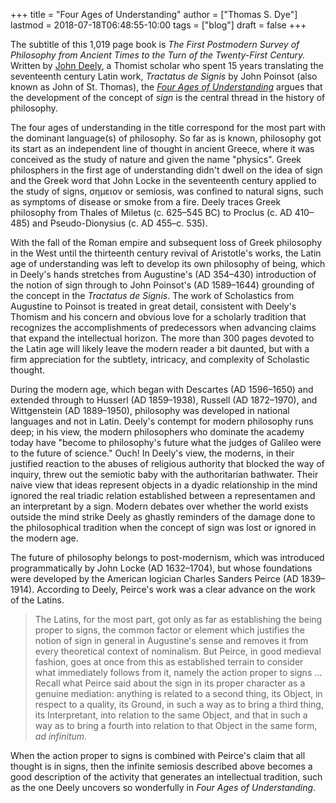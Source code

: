 +++
title = "Four Ages of Understanding"
author = ["Thomas S. Dye"]
lastmod = 2018-07-18T06:48:55-10:00
tags = ["blog"]
draft = false
+++

The subtitle of this 1,019 page book is _The First Postmodern Survey of
Philosophy from Ancient Times to the Turn of the Twenty-First Century._ Written
by [John Deely](https://en.wikipedia.org/wiki/John%5FDeely), a Thomist scholar who spent 15 years translating the seventeenth
century Latin work, _Tractatus de Signis_ by John Poinsot (also known as John of
St. Thomas), the [_Four Ages of Understanding_](http://www.worldcat.org/title/four-ages-of-understanding-the-first-postmodern-survey-of-philosophy-from-ancient-times-to-the-turn-of-the-twenty-first-century/oclc/277235600/editions?referer=di&editionsView=true) argues that the development of the
concept of _sign_ is the central thread in the history of philosophy.

The four ages of understanding in the title correspond for the most part with
the dominant language(s) of philosophy. So far as is known, philosophy got its
start as an independent line of thought in ancient Greece, where it was
conceived as the study of nature and given the name "physics". Greek philosphers
in the first age of understanding didn't dwell on the idea of sign and the Greek
word that John Locke in the seventeenth century applied to the study of signs,
σημειον or semiosis, was confined to natural signs, such as symptoms of disease
or smoke from a fire.  Deely traces Greek philosophy from Thales of Miletus (c.
625–545 BC) to Proclus (c. AD 410–485) and Pseudo-Dionysius (c. AD 455–c. 535).

With the fall of the Roman empire and subsequent loss of Greek philosophy in the
West until the thirteenth century revival of Aristotle's works, the Latin age of
understanding was left to develop its own philosophy of being, which in Deely's
hands stretches from Augustine's (AD 354–430) introduction of the notion of sign
through to John Poinsot's (AD 1589–1644) grounding of the concept in the
_Tractatus de Signis_. The work of Scholastics from Augustine to Poinsot is
treated in great detail, consistent with Deely's Thomism and his concern and
obvious love for a scholarly tradition that recognizes the accomplishments of
predecessors when advancing claims that expand the intellectual horizon. The
more than 300 pages devoted to the Latin age will likely leave the modern reader
a bit daunted, but with a firm appreciation for the subtlety, intricacy, and
complexity of Scholastic thought.

During the modern age, which began with Descartes (AD 1596–1650) and extended
through to Husserl (AD 1859–1938), Russell (AD 1872–1970), and Wittgenstein (AD
1889–1950), philosophy was developed in national languages and not in Latin.
Deely's contempt for modern philosophy runs deep; in his view, the modern
philosophers who dominate the academy today have "become to philosophy's future
what the judges of Galileo were to the future of science." Ouch! In Deely's
view, the moderns, in their justified reaction to the abuses of religious
authority that blocked the way of inquiry, threw out the semiotic baby with the
authoritarian bathwater. Their naive view that ideas represent objects in a
dyadic relationship in the mind ignored the real triadic relation established
between a representamen and an interpretant by a sign.  Modern debates over
whether the world exists outside the mind strike Deely as ghastly reminders of
the damage done to the philosophical tradition when the concept of sign was
lost or ignored in the modern age.

The future of philosophy belongs to post-modernism, which was introduced
programmatically by John Locke (AD 1632–1704), but whose foundations were
developed by the American logician Charles Sanders Peirce (AD 1839–1914).
According to Deely, Peirce's work was a clear advance on the work of the Latins.

> The Latins, for the most part, got only as far as establishing the being proper
> to signs, the common factor or element which justifies the notion of sign in
> general in Augustine's sense and removes it from every theoretical context of
> nominalism.  But Peirce, in good medieval fashion, goes at once from this as
> established terrain to consider what immediately follows from it, namely the
> action proper to signs … Recall what Peirce said about the sign in its proper
> character as a genuine mediation: anything is related to a second thing, its
> Object, in respect to a quality, its Ground, in such a way as to bring a third
> thing, its Interpretant, into relation to the same Object, and that in such a
> way as to bring a fourth into relation to that Object in the same form, _ad
> infinitum_.

When the action proper to signs is combined with Peirce's claim that all thought
is in signs, then the infinite semiosis described above becomes a good
description of the activity that generates an intellectual tradition, such as the
one Deely uncovers so wonderfully in _Four Ages of Understanding_.
